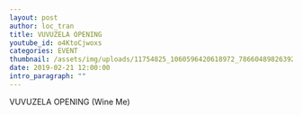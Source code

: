 ```yaml
---
layout: post
author: loc_tran
title: VUVUZELA OPENING
youtube_id: o4KtoCjwoxs
categories: EVENT
thumbnail: /assets/img/uploads/11754825_1060596420618972_7866048982639253962_o.png
date: 2019-02-21 12:00:00
intro_paragraph: ""
---
```

VUVUZELA OPENING (Wine Me)
